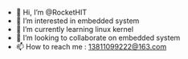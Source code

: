 - 👋 Hi, I’m @RocketHIT
- 👀 I’m interested in embedded system
- 🌱 I’m currently learning linux kernel
- 💞️ I’m looking to collaborate on embedded system
- 📫 How to reach me : 13811099222@163.com

<!---
RocketHIT/RocketHIT is a ✨ special ✨ repository because its `README.md` (this file) appears on your GitHub profile.
You can click the Preview link to take a look at your changes.
--->
